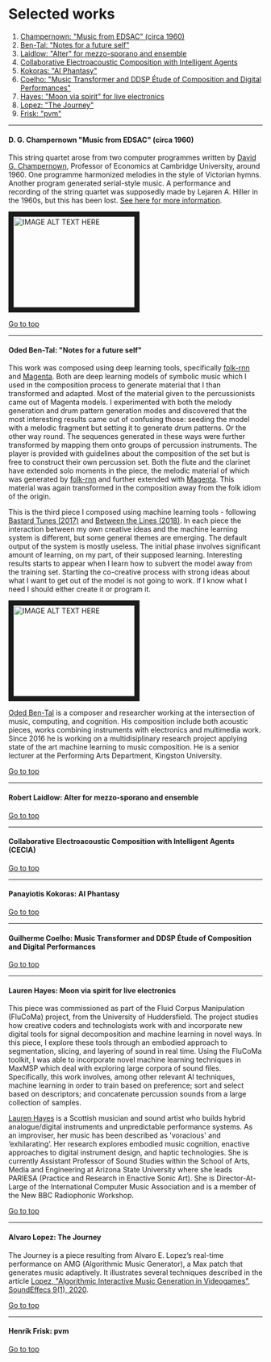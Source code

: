 # Selected works

1. [Champernown: "Music from EDSAC" (circa 1960)](#d-g-champernown-music-from-edsac-circa-1960)
1. [Ben-Tal: "Notes for a future self"](#oded-ben-tal-notes-for-a-future-self)
1. [Laidlow: "Alter" for mezzo-sporano and ensemble](#robert-laidlow-alter-for-mezzo-sporano-and-ensemble)
1. [Collaborative Electroacoustic Composition with Intelligent Agents](#collaborative-electroacoustic-composition-with-intelligent-agents-cecia)
1. [Kokoras: "AI Phantasy"](#panayiotis-kokoras-ai-phantasy)
1. [Coelho: "Music Transformer and DDSP Étude of Composition and Digital Performances"](#guilherme-coelho-music-transformer-and-ddsp-etude-of-composition-and-digital-performances)
1. [Hayes: "Moon via spirit" for live electronics](#lauren-hayes-moon-via-spirit-for-live-electronics)
1. [Lopez: "The Journey"](#alvaro-lopez-the-journey)
1. [Frisk: "pvm"](#henrik-frisk-pvm)

---

#### D. G. Champernown "Music from EDSAC" (circa 1960)

This string quartet arose from two computer programmes written by [David G. Champernown](https://en.wikipedia.org/wiki/D._G._Champernowne), Professor of Economics at Cambridge University, around 1960. One programme harmonized melodies in the style of Victorian hymns. Another program generated serial-style music. A performance and recording of the string quartet was supposedly made by Lejaren A. Hiller in the 1960s, but this has been lost. <a href="https://highnoongmt.wordpress.com/2020/10/01/music-from-edsac-circa-1960/" target="_blank">See here for more information</a>.

<a href="https://www.youtube.com/watch?v=gogIM2kKB1U&list=PLT_o2wa6T9d6ZMPnYW13XS6UoqymtxzN4
" target="_blank"><img src="http://img.youtube.com/vi/gogIM2kKB1U/0.jpg" 
alt="IMAGE ALT TEXT HERE" width="240" height="180" border="10" /></a>

[Go to top](#selected-works)

---

#### Oded Ben-Tal: "Notes for a future self"

This work was composed using deep learning tools, specifically [folk-rnn](https://github.com/IraKorshunova/folk-rnn) and [Magenta](https://magenta.tensorflow.org/). Both are deep learning models of symbolic music which I used in the composition process to generate material that I than transformed and adapted. Most of the material given to the percussionists came out of Magenta models. I experimented with both the melody generation and drum pattern generation modes and discovered that the most interesting results came out of confusing those: seeding the model with a melodic fragment but setting it to generate drum patterns. Or the other way round. The sequences generated in these ways were further transformed by mapping them onto groups of percussion instruments. The player is provided with guidelines about the composition of the set but is free to construct their own percussion set. Both the flute and the clarinet have extended solo moments in the piece, the melodic material of which was generated by [folk-rnn](https://github.com/IraKorshunova/folk-rnn) and further extended with [Magenta](https://magenta.tensorflow.org/). This material was again transformed in the composition away from the folk idiom of the origin. 

This is the third piece I composed using machine learning tools - following [Bastard Tunes (2017)](https://www.youtube.com/playlist?list=PLdTpPwVfxuXpQ03F398HH463SAE0vR2X8) and [Between the Lines (2018)](https://youtu.be/GdvylH-0Q1k). In each piece the interaction between my own creative ideas and the machine learning system is different, but some general themes are emerging. The default output of the system is mostly useless. The initial phase involves significant amount of learning, on my part, of their supposed learning. Interesting results starts to appear when I learn how to subvert the model away from the training set. Starting the co-creative process with strong ideas about what I want to get out of the model is not going to work. If I know what I need I should either create it or program it.

<a href="http://www.youtube.com/watch?feature=player_embedded&v=QmYt46Wl8JY
" target="_blank"><img src="http://img.youtube.com/vi/QmYt46Wl8JY/0.jpg" 
alt="IMAGE ALT TEXT HERE" width="240" height="180" border="10" /></a>

[Oded Ben-Tal](https://obental.wixsite.com/main) is a composer and researcher working at the intersection of music, computing, and cognition. His composition include both acoustic pieces, works combining instruments with electronics and multimedia work. Since 2016 he is working on a multidisiplinary research project applying state of the art machine learning to music composition. He is a senior lecturer at the Performing Arts Department, Kingston University.

[Go to top](#selected-works)

---

#### Robert Laidlow: Alter for mezzo-sporano and ensemble

[Go to top](#selected-works)

---

#### Collaborative Electroacoustic Composition with Intelligent Agents (CECIA)

[Go to top](#selected-works)

---

#### Panayiotis Kokoras: AI Phantasy

[Go to top](#selected-works)

---

#### Guilherme Coelho: Music Transformer and DDSP Étude of Composition and Digital Performances

[Go to top](#selected-works)

---

#### Lauren Hayes: Moon via spirit for live electronics

This piece was commissioned as part of the Fluid Corpus Manipulation (FluCoMa) project, from the University of Huddersfield. The project studies how creative coders and technologists work with and incorporate new digital tools for signal decomposition and machine learning in novel ways. In this piece, I explore these tools through an embodied approach to segmentation, slicing, and layering of sound in real time. Using the FluCoMa toolkit, I was able to incorporate novel machine learning techniques in MaxMSP which deal with exploring large corpora of sound files. Specifically, this work involves, among other relevant AI techniques, machine learning in order to train based on preference; sort and select based on descriptors; and concatenate percussion sounds from a large collection of samples.

[Lauren Hayes](https://www.pariesa.com/) is a Scottish musician and sound artist who builds hybrid analogue/digital instruments and unpredictable performance systems. As an improviser, her music has been described as 'voracious' and ‘exhilarating’. Her research explores embodied music cognition, enactive approaches to digital instrument design, and haptic technologies. She is currently Assistant Professor of Sound Studies within the School of Arts, Media and Engineering at Arizona State University where she leads PARIESA (Practice and Research in Enactive Sonic Art). She is Director-At-Large of the International Computer Music Association and is a member of the New BBC Radiophonic Workshop.

[Go to top](#selected-works)

---

#### Alvaro Lopez: The Journey

The Journey is a piece resulting from Alvaro E. Lopez’s real-time performance on AMG (Algorithmic Music Generator), a Max patch that generates music adaptively. It illustrates several techniques described in the article [Lopez, "Algorithmic Interactive Music Generation in Videogames", SoundEffecs 9(1), 2020](https://www.soundeffects.dk/article/view/118245).

[Go to top](#selected-works)

---

#### Henrik Frisk: pvm

[Go to top](#selected-works)
